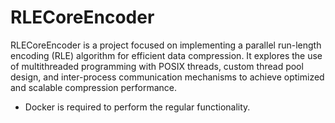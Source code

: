 # RLECoreEncoder
RLECoreEncoder is a project focused on implementing a parallel run-length encoding (RLE) algorithm for efficient data compression. It explores the use of multithreaded programming with POSIX threads, custom thread pool design, and inter-process communication mechanisms to achieve optimized and scalable compression performance.

* Docker is required to perform the regular functionality.
